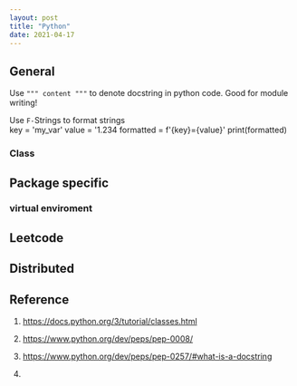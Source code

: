 ```yaml
---
layout: post
title: "Python"
date: 2021-04-17
---
```


## General

Use `""" content """` to denote docstring in python code. Good for module writing!

Use `F-`Strings to format strings <br>
    key = 'my_var'
    value = '1.234
    formatted = f'{key}={value}'
    print(formatted)

### Class

## Package specific

### virtual enviroment

## Leetcode

## Distributed

## Reference

1. https://docs.python.org/3/tutorial/classes.html

2. https://www.python.org/dev/peps/pep-0008/

3. https://www.python.org/dev/peps/pep-0257/#what-is-a-docstring 

4. 